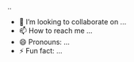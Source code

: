 ..
- 💞️ I’m looking to collaborate on ...
- 📫 How to reach me ...
- 😄 Pronouns: ...
- ⚡ Fun fact: ...

<!---
Ramotarkoli/Ramotarkoli is a ✨ special ✨ repository because its `README.md` (this file) appears on your GitHub profile.
You can click the Preview link to take a look at your changes.
--->
